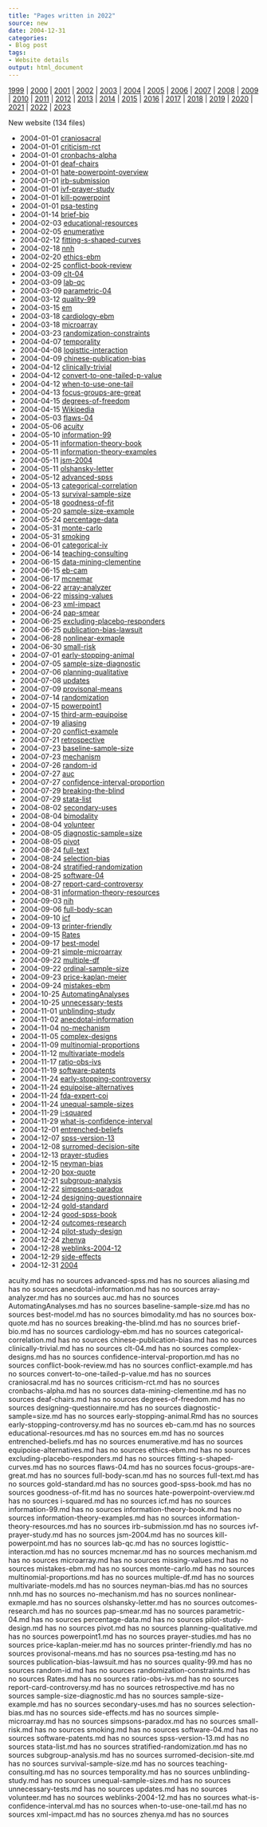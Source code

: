 ```yaml
---
title: "Pages written in 2022"
source: new
date: 2004-12-31
categories:
- Blog post
tags:
- Website details
output: html_document
---
```

 
[1999](http://new.pmean.com/1999/) | [2000](http://new.pmean.com/2000/) | [2001](http://new.pmean.com/2001/) | [2002](http://new.pmean.com/2002/) | [2003](http://new.pmean.com/2003/) | [2004](http://new.pmean.com/2004/) | [2005](http://new.pmean.com/2005/) | [2006](http://new.pmean.com/2006/) | [2007](http://new.pmean.com/2007/) | [2008](http://new.pmean.com/2008/) | [2009](http://new.pmean.com/2009/) | [2010](http://new.pmean.com/2010/) | [2011](http://new.pmean.com/2011/) | [2012](http://new.pmean.com/2012/) | [2013](http://new.pmean.com/2013/) | [2014](http://new.pmean.com/2014/) | [2015](http://new.pmean.com/2015/) | [2016](http://new.pmean.com/2016/) | [2017](http://new.pmean.com/2017/) | [2018](http://new.pmean.com/2018/) | [2019](http://new.pmean.com/2019/) | [2020](http://new.pmean.com/2020/) | [2021](http://new.pmean.com/2021/) | [2022](http://new.pmean.com/2022/) | [2023](http://new.pmean.com/2023/)
 
New website (134 files)
 
+ 2004-01-01 [craniosacral](http://new.pmean.com/craniosacral/)    
+ 2004-01-01 [criticism-rct](http://new.pmean.com/criticism-rct/)    
+ 2004-01-01 [cronbachs-alpha](http://new.pmean.com/cronbachs-alpha/)    
+ 2004-01-01 [deaf-chairs](http://new.pmean.com/deaf-chairs/)    
+ 2004-01-01 [hate-powerpoint-overview](http://new.pmean.com/hate-powerpoint-overview/)    
+ 2004-01-01 [irb-submission](http://new.pmean.com/irb-submission/)    
+ 2004-01-01 [ivf-prayer-study](http://new.pmean.com/ivf-prayer-study/)    
+ 2004-01-01 [kill-powerpoint](http://new.pmean.com/kill-powerpoint/)    
+ 2004-01-01 [psa-testing](http://new.pmean.com/psa-testing/)    
+ 2004-01-14 [brief-bio](http://new.pmean.com/brief-bio/)    
+ 2004-02-03 [educational-resources](http://new.pmean.com/educational-resources/)    
+ 2004-02-05 [enumerative](http://new.pmean.com/enumerative/)    
+ 2004-02-12 [fitting-s-shaped-curves](http://new.pmean.com/fitting-s-shaped-curves/)    
+ 2004-02-18 [nnh](http://new.pmean.com/nnh/)    
+ 2004-02-20 [ethics-ebm](http://new.pmean.com/ethics-ebm/)    
+ 2004-02-25 [conflict-book-review](http://new.pmean.com/conflict-book-review/)    
+ 2004-03-09 [clt-04](http://new.pmean.com/clt-04/)    
+ 2004-03-09 [lab-qc](http://new.pmean.com/lab-qc/)    
+ 2004-03-09 [parametric-04](http://new.pmean.com/parametric-04/)    
+ 2004-03-12 [quality-99](http://new.pmean.com/quality-99/)    
+ 2004-03-15 [em](http://new.pmean.com/em/)    
+ 2004-03-18 [cardiology-ebm](http://new.pmean.com/cardiology-ebm/)    
+ 2004-03-18 [microarray](http://new.pmean.com/microarray/)    
+ 2004-03-23 [randomization-constraints](http://new.pmean.com/randomization-constraints/)    
+ 2004-04-07 [temporality](http://new.pmean.com/temporality/)    
+ 2004-04-08 [logisttic-interaction](http://new.pmean.com/logisttic-interaction/)    
+ 2004-04-09 [chinese-publication-bias](http://new.pmean.com/chinese-publication-bias/)    
+ 2004-04-12 [clinically-trivial](http://new.pmean.com/clinically-trivial/)    
+ 2004-04-12 [convert-to-one-tailed-p-value](http://new.pmean.com/convert-to-one-tailed-p-value/)    
+ 2004-04-12 [when-to-use-one-tail](http://new.pmean.com/when-to-use-one-tail/)    
+ 2004-04-13 [focus-groups-are-great](http://new.pmean.com/focus-groups-are-great/)    
+ 2004-04-15 [degrees-of-freedom](http://new.pmean.com/degrees-of-freedom/)    
+ 2004-04-15 [Wikipedia](http://new.pmean.com/Wikipedia/)    
+ 2004-05-03 [flaws-04](http://new.pmean.com/flaws-04/)    
+ 2004-05-06 [acuity](http://new.pmean.com/acuity/)    
+ 2004-05-10 [information-99](http://new.pmean.com/information-99/)    
+ 2004-05-11 [information-theory-book](http://new.pmean.com/information-theory-book/)    
+ 2004-05-11 [information-theory-examples](http://new.pmean.com/information-theory-examples/)    
+ 2004-05-11 [jsm-2004](http://new.pmean.com/jsm-2004/)    
+ 2004-05-11 [olshansky-letter](http://new.pmean.com/olshansky-letter/)    
+ 2004-05-12 [advanced-spss](http://new.pmean.com/advanced-spss/)    
+ 2004-05-13 [categorical-correlation](http://new.pmean.com/categorical-correlation/)    
+ 2004-05-13 [survival-sample-size](http://new.pmean.com/survival-sample-size/)    
+ 2004-05-18 [goodness-of-fit](http://new.pmean.com/goodness-of-fit/)    
+ 2004-05-20 [sample-size-example](http://new.pmean.com/sample-size-example/)    
+ 2004-05-24 [percentage-data](http://new.pmean.com/percentage-data/)    
+ 2004-05-31 [monte-carlo](http://new.pmean.com/monte-carlo/)    
+ 2004-05-31 [smoking](http://new.pmean.com/smoking/)    
+ 2004-06-01 [categorical-iv](http://new.pmean.com/categorical-iv/)    
+ 2004-06-14 [teaching-consulting](http://new.pmean.com/teaching-consulting/)    
+ 2004-06-15 [data-mining-clementine](http://new.pmean.com/data-mining-clementine/)    
+ 2004-06-15 [eb-cam](http://new.pmean.com/eb-cam/)    
+ 2004-06-17 [mcnemar](http://new.pmean.com/mcnemar/)    
+ 2004-06-22 [array-analyzer](http://new.pmean.com/array-analyzer/)    
+ 2004-06-22 [missing-values](http://new.pmean.com/missing-values/)    
+ 2004-06-23 [xml-impact](http://new.pmean.com/xml-impact/)    
+ 2004-06-24 [pap-smear](http://new.pmean.com/pap-smear/)    
+ 2004-06-25 [excluding-placebo-responders](http://new.pmean.com/excluding-placebo-responders/)    
+ 2004-06-25 [publication-bias-lawsuit](http://new.pmean.com/publication-bias-lawsuit/)    
+ 2004-06-28 [nonlinear-exmaple](http://new.pmean.com/nonlinear-exmaple/)    
+ 2004-06-30 [small-risk](http://new.pmean.com/small-risk/)    
+ 2004-07-01 [early-stopping-animal](http://new.pmean.com/early-stopping-animal/)    
+ 2004-07-05 [sample-size-diagnostic](http://new.pmean.com/sample-size-diagnostic/)    
+ 2004-07-06 [planning-qualitative](http://new.pmean.com/planning-qualitative/)    
+ 2004-07-08 [updates](http://new.pmean.com/updates/)    
+ 2004-07-09 [provisonal-means](http://new.pmean.com/provisonal-means/)    
+ 2004-07-14 [randomization](http://new.pmean.com/randomization/)    
+ 2004-07-15 [powerpoint1](http://new.pmean.com/powerpoint1/)    
+ 2004-07-15 [third-arm-equipoise](http://new.pmean.com/third-arm-equipoise/)    
+ 2004-07-19 [aliasing](http://new.pmean.com/aliasing/)    
+ 2004-07-20 [conflict-example](http://new.pmean.com/conflict-example/)    
+ 2004-07-21 [retrospective](http://new.pmean.com/retrospective/)    
+ 2004-07-23 [baseline-sample-size](http://new.pmean.com/baseline-sample-size/)    
+ 2004-07-23 [mechanism](http://new.pmean.com/mechanism/)    
+ 2004-07-26 [random-id](http://new.pmean.com/random-id/)    
+ 2004-07-27 [auc](http://new.pmean.com/auc/)    
+ 2004-07-27 [confidence-interval-proportion](http://new.pmean.com/confidence-interval-proportion/)    
+ 2004-07-29 [breaking-the-blind](http://new.pmean.com/breaking-the-blind/)    
+ 2004-07-29 [stata-list](http://new.pmean.com/stata-list/)    
+ 2004-08-02 [secondary-uses](http://new.pmean.com/secondary-uses/)    
+ 2004-08-04 [bimodality](http://new.pmean.com/bimodality/)    
+ 2004-08-04 [volunteer](http://new.pmean.com/volunteer/)    
+ 2004-08-05 [diagnostic-sample=size](http://new.pmean.com/diagnostic-sample=size/)    
+ 2004-08-05 [pivot](http://new.pmean.com/pivot/)    
+ 2004-08-24 [full-text](http://new.pmean.com/full-text/)    
+ 2004-08-24 [selection-bias](http://new.pmean.com/selection-bias/)    
+ 2004-08-24 [stratified-randomization](http://new.pmean.com/stratified-randomization/)    
+ 2004-08-25 [software-04](http://new.pmean.com/software-04/)    
+ 2004-08-27 [report-card-controversy](http://new.pmean.com/report-card-controversy/)    
+ 2004-08-31 [information-theory-resources](http://new.pmean.com/information-theory-resources/)    
+ 2004-09-03 [nih](http://new.pmean.com/nih/)    
+ 2004-09-06 [full-body-scan](http://new.pmean.com/full-body-scan/)    
+ 2004-09-10 [icf](http://new.pmean.com/icf/)    
+ 2004-09-13 [printer-friendly](http://new.pmean.com/printer-friendly/)    
+ 2004-09-15 [Rates](http://new.pmean.com/Rates/)    
+ 2004-09-17 [best-model](http://new.pmean.com/best-model/)    
+ 2004-09-21 [simple-microarray](http://new.pmean.com/simple-microarray/)    
+ 2004-09-22 [multiple-df](http://new.pmean.com/multiple-df/)    
+ 2004-09-22 [ordinal-sample-size](http://new.pmean.com/ordinal-sample-size/)    
+ 2004-09-23 [price-kaplan-meier](http://new.pmean.com/price-kaplan-meier/)    
+ 2004-09-24 [mistakes-ebm](http://new.pmean.com/mistakes-ebm/)    
+ 2004-10-25 [AutomatingAnalyses](http://new.pmean.com/AutomatingAnalyses/)    
+ 2004-10-25 [unnecessary-tests](http://new.pmean.com/unnecessary-tests/)    
+ 2004-11-01 [unblinding-study](http://new.pmean.com/unblinding-study/)    
+ 2004-11-02 [anecdotal-information](http://new.pmean.com/anecdotal-information/)    
+ 2004-11-04 [no-mechanism](http://new.pmean.com/no-mechanism/)    
+ 2004-11-05 [complex-designs](http://new.pmean.com/complex-designs/)    
+ 2004-11-09 [multinomial-proportions](http://new.pmean.com/multinomial-proportions/)    
+ 2004-11-12 [multivariate-models](http://new.pmean.com/multivariate-models/)    
+ 2004-11-17 [ratio-obs-ivs](http://new.pmean.com/ratio-obs-ivs/)    
+ 2004-11-19 [software-patents](http://new.pmean.com/software-patents/)    
+ 2004-11-24 [early-stopping-controversy](http://new.pmean.com/early-stopping-controversy/)    
+ 2004-11-24 [equipoise-alternatives](http://new.pmean.com/equipoise-alternatives/)    
+ 2004-11-24 [fda-expert-coi](http://new.pmean.com/fda-expert-coi/)    
+ 2004-11-24 [unequal-sample-sizes](http://new.pmean.com/unequal-sample-sizes/)    
+ 2004-11-29 [i-squared](http://new.pmean.com/i-squared/)    
+ 2004-11-29 [what-is-confidence-interval](http://new.pmean.com/what-is-confidence-interval/)    
+ 2004-12-01 [entrenched-beliefs](http://new.pmean.com/entrenched-beliefs/)    
+ 2004-12-07 [spss-version-13](http://new.pmean.com/spss-version-13/)    
+ 2004-12-08 [surromed-decision-site](http://new.pmean.com/surromed-decision-site/)    
+ 2004-12-13 [prayer-studies](http://new.pmean.com/prayer-studies/)    
+ 2004-12-15 [neyman-bias](http://new.pmean.com/neyman-bias/)    
+ 2004-12-20 [box-quote](http://new.pmean.com/box-quote/)    
+ 2004-12-21 [subgroup-analysis](http://new.pmean.com/subgroup-analysis/)    
+ 2004-12-22 [simpsons-paradox](http://new.pmean.com/simpsons-paradox/)    
+ 2004-12-24 [designing-questionnaire](http://new.pmean.com/designing-questionnaire/)    
+ 2004-12-24 [gold-standard](http://new.pmean.com/gold-standard/)    
+ 2004-12-24 [good-spss-book](http://new.pmean.com/good-spss-book/)    
+ 2004-12-24 [outcomes-research](http://new.pmean.com/outcomes-research/)    
+ 2004-12-24 [pilot-study-design](http://new.pmean.com/pilot-study-design/)    
+ 2004-12-24 [zhenya](http://new.pmean.com/zhenya/)    
+ 2004-12-28 [weblinks-2004-12](http://new.pmean.com/weblinks-2004-12/)    
+ 2004-12-29 [side-effects](http://new.pmean.com/side-effects/)    
+ 2004-12-31 [2004](http://new.pmean.com/2004/)  
 
acuity.md has no sources
advanced-spss.md has no sources
aliasing.md has no sources
anecdotal-information.md has no sources
array-analyzer.md has no sources
auc.md has no sources
AutomatingAnalyses.md has no sources
baseline-sample-size.md has no sources
best-model.md has no sources
bimodality.md has no sources
box-quote.md has no sources
breaking-the-blind.md has no sources
brief-bio.md has no sources
cardiology-ebm.md has no sources
categorical-correlation.md has no sources
chinese-publication-bias.md has no sources
clinically-trivial.md has no sources
clt-04.md has no sources
complex-designs.md has no sources
confidence-interval-proportion.md has no sources
conflict-book-review.md has no sources
conflict-example.md has no sources
convert-to-one-tailed-p-value.md has no sources
craniosacral.md has no sources
criticism-rct.md has no sources
cronbachs-alpha.md has no sources
data-mining-clementine.md has no sources
deaf-chairs.md has no sources
degrees-of-freedom.md has no sources
designing-questionnaire.md has no sources
diagnostic-sample=size.md has no sources
early-stopping-animal.Rmd has no sources
early-stopping-controversy.md has no sources
eb-cam.md has no sources
educational-resources.md has no sources
em.md has no sources
entrenched-beliefs.md has no sources
enumerative.md has no sources
equipoise-alternatives.md has no sources
ethics-ebm.md has no sources
excluding-placebo-responders.md has no sources
fitting-s-shaped-curves.md has no sources
flaws-04.md has no sources
focus-groups-are-great.md has no sources
full-body-scan.md has no sources
full-text.md has no sources
gold-standard.md has no sources
good-spss-book.md has no sources
goodness-of-fit.md has no sources
hate-powerpoint-overview.md has no sources
i-squared.md has no sources
icf.md has no sources
information-99.md has no sources
information-theory-book.md has no sources
information-theory-examples.md has no sources
information-theory-resources.md has no sources
irb-submission.md has no sources
ivf-prayer-study.md has no sources
jsm-2004.md has no sources
kill-powerpoint.md has no sources
lab-qc.md has no sources
logisttic-interaction.md has no sources
mcnemar.md has no sources
mechanism.md has no sources
microarray.md has no sources
missing-values.md has no sources
mistakes-ebm.md has no sources
monte-carlo.md has no sources
multinomial-proportions.md has no sources
multiple-df.md has no sources
multivariate-models.md has no sources
neyman-bias.md has no sources
nnh.md has no sources
no-mechanism.md has no sources
nonlinear-exmaple.md has no sources
olshansky-letter.md has no sources
outcomes-research.md has no sources
pap-smear.md has no sources
parametric-04.md has no sources
percentage-data.md has no sources
pilot-study-design.md has no sources
pivot.md has no sources
planning-qualitative.md has no sources
powerpoint1.md has no sources
prayer-studies.md has no sources
price-kaplan-meier.md has no sources
printer-friendly.md has no sources
provisonal-means.md has no sources
psa-testing.md has no sources
publication-bias-lawsuit.md has no sources
quality-99.md has no sources
random-id.md has no sources
randomization-constraints.md has no sources
Rates.md has no sources
ratio-obs-ivs.md has no sources
report-card-controversy.md has no sources
retrospective.md has no sources
sample-size-diagnostic.md has no sources
sample-size-example.md has no sources
secondary-uses.md has no sources
selection-bias.md has no sources
side-effects.md has no sources
simple-microarray.md has no sources
simpsons-paradox.md has no sources
small-risk.md has no sources
smoking.md has no sources
software-04.md has no sources
software-patents.md has no sources
spss-version-13.md has no sources
stata-list.md has no sources
stratified-randomization.md has no sources
subgroup-analysis.md has no sources
surromed-decision-site.md has no sources
survival-sample-size.md has no sources
teaching-consulting.md has no sources
temporality.md has no sources
unblinding-study.md has no sources
unequal-sample-sizes.md has no sources
unnecessary-tests.md has no sources
updates.md has no sources
volunteer.md has no sources
weblinks-2004-12.md has no sources
what-is-confidence-interval.md has no sources
when-to-use-one-tail.md has no sources
xml-impact.md has no sources
zhenya.md has no sources
